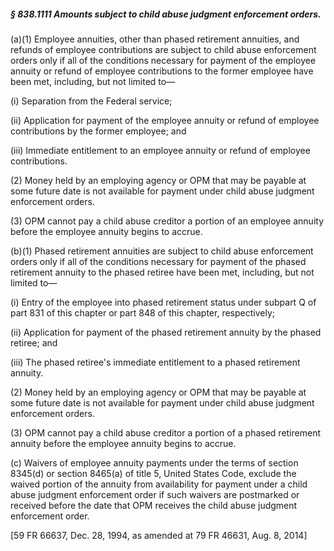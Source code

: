 ##### § 838.1111 Amounts subject to child abuse judgment enforcement orders. #####

(a)(1) Employee annuities, other than phased retirement annuities, and refunds of employee contributions are subject to child abuse enforcement orders only if all of the conditions necessary for payment of the employee annuity or refund of employee contributions to the former employee have been met, including, but not limited to—

(i) Separation from the Federal service;

(ii) Application for payment of the employee annuity or refund of employee contributions by the former employee; and

(iii) Immediate entitlement to an employee annuity or refund of employee contributions.

(2) Money held by an employing agency or OPM that may be payable at some future date is not available for payment under child abuse judgment enforcement orders.

(3) OPM cannot pay a child abuse creditor a portion of an employee annuity before the employee annuity begins to accrue.

(b)(1) Phased retirement annuities are subject to child abuse enforcement orders only if all of the conditions necessary for payment of the phased retirement annuity to the phased retiree have been met, including, but not limited to—

(i) Entry of the employee into phased retirement status under subpart Q of part 831 of this chapter or part 848 of this chapter, respectively;

(ii) Application for payment of the phased retirement annuity by the phased retiree; and

(iii) The phased retiree's immediate entitlement to a phased retirement annuity.

(2) Money held by an employing agency or OPM that may be payable at some future date is not available for payment under child abuse judgment enforcement orders.

(3) OPM cannot pay a child abuse creditor a portion of a phased retirement annuity before the employee annuity begins to accrue.

(c) Waivers of employee annuity payments under the terms of section 8345(d) or section 8465(a) of title 5, United States Code, exclude the waived portion of the annuity from availability for payment under a child abuse judgment enforcement order if such waivers are postmarked or received before the date that OPM receives the child abuse judgment enforcement order.

[59 FR 66637, Dec. 28, 1994, as amended at 79 FR 46631, Aug. 8, 2014]